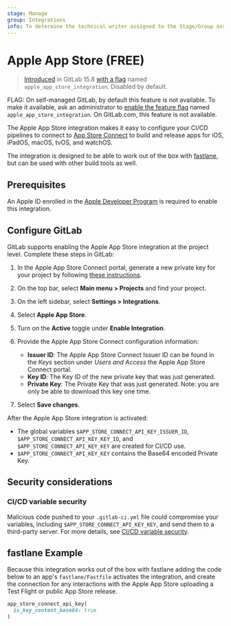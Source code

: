 ```yaml
---
stage: Manage
group: Integrations
info: To determine the technical writer assigned to the Stage/Group associated with this page, see https://about.gitlab.com/handbook/product/ux/technical-writing/#assignments
---
```


# Apple App Store **(FREE)**

> [Introduced](https://gitlab.com/gitlab-org/gitlab/-/merge_requests/104888) in GitLab 15.8 [with a flag](../../../administration/feature_flags.md) named `apple_app_store_integration`. Disabled by default.

FLAG:
On self-managed GitLab, by default this feature is not available. To make it available, ask an administrator to [enable the feature flag](../../../administration/feature_flags.md) named `apple_app_store_integration`. On GitLab.com, this feature is not available.

The Apple App Store integration makes it easy to configure your CI/CD pipelines to connect to [App Store Connect](https://appstoreconnect.apple.com) to build and release apps for iOS, iPadOS, macOS, tvOS, and watchOS.

The integration is designed to be able to work out of the box with [fastlane](http://fastlane.tools/), but can be used with other build tools as well.

## Prerequisites

An Apple ID enrolled in the [Apple Developer Program](https://developer.apple.com/programs/enroll/) is required to enable this integration.

## Configure GitLab

GitLab supports enabling the Apple App Store integration at the project level. Complete these steps in GitLab:

1. In the Apple App Store Connect portal, generate a new private key for your project by following [these instructions](https://developer.apple.com/documentation/appstoreconnectapi/creating_api_keys_for_app_store_connect_api).
1. On the top bar, select **Main menu > Projects** and find your project.
1. On the left sidebar, select **Settings > Integrations**.
1. Select **Apple App Store**.
1. Turn on the **Active** toggle under **Enable Integration**.
1. Provide the Apple App Store Connect configuration information:
   - **Issuer ID**: The Apple App Store Connect Issuer ID can be found in the *Keys* section under *Users and Access* the Apple App Store Connect portal.
   - **Key ID**: The Key ID of the new private key that was just generated.
   - **Private Key**: The Private Key that was just generated. Note: you are only be able to download this key one time.

1. Select **Save changes**.

After the Apple App Store integration is activated:

- The global variables `$APP_STORE_CONNECT_API_KEY_ISSUER_ID`, `$APP_STORE_CONNECT_API_KEY_KEY_ID`, and `$APP_STORE_CONNECT_API_KEY_KEY` are created for CI/CD use.
- `$APP_STORE_CONNECT_API_KEY_KEY` contains the Base64 encoded Private Key.

## Security considerations

### CI/CD variable security

Malicious code pushed to your `.gitlab-ci.yml` file could compromise your variables, including
`$APP_STORE_CONNECT_API_KEY_KEY`, and send them to a third-party server. For more details, see
[CI/CD variable security](../../../ci/variables/index.md#cicd-variable-security).

## fastlane Example

Because this integration works out of the box with fastlane adding the code below to an app's `fastlane/Fastfile` activates the integration, and create the connection for any interactions with the Apple App Store uploading a Test Flight or public App Store release.

```ruby
app_store_connect_api_key(
  is_key_content_base64: true
)
```
